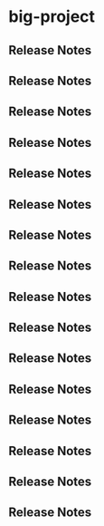 # big-project

## Release Notes


## Release Notes

## Release Notes


## Release Notes

## Release Notes


## Release Notes

## Release Notes


## Release Notes




## Release Notes

## Release Notes


## Release Notes

## Release Notes

## Release Notes

## Release Notes


## Release Notes

## Release Notes
